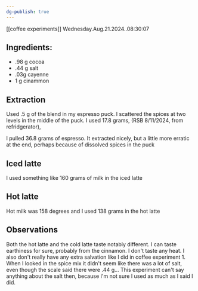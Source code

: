 ```yaml
---
dg-publish: true
---
```

[[coffee experiments]]
Wednesday.Aug.21.2024..08:30:07
## Ingredients:
* .98 g cocoa
* .44 g salt
* .03g cayenne
* 1 g cinammon

## Extraction
Used .5 g of the blend in my espresso puck. I scattered the spices at two levels in the middle of the puck. I used 17.8 grams, (RSB 8/11/2024, from refridgerator),

I pulled 36.8 grams of espresso. It extracted nicely, but a little more erratic at the end, perhaps because of dissolved spices in the puck
## Iced latte

I used something like 160 grams of milk in the iced latte
## Hot latte

Hot milk was 158 degrees and I used 138 grams in the hot latte

## Observations

Both the hot latte and the cold latte taste notably different. I can taste earthiness for sure, probably from the cinnamon. I don't taste any heat. I also don't really have any extra salvation like I did in coffee experiment 1. When I looked in the spice mix it didn't seem like there was a lot of salt, even though the scale said there were .44 g... This experiment can't say anything about the salt then, because I'm not sure I used as much as I said I did.